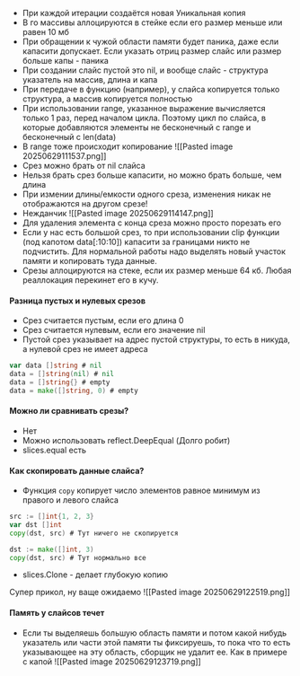 + При каждой итерации создаётся новая Уникальная копия
+ В го массивы аллоцируются в стейке если его размер меньше или равен 10 мб
+ При обращении к чужой области памяти будет паника, даже если капасити допускает. Если указать отриц размер слайс или размер больше капы - паника
+ При создании слайс пустой это nil, и вообще слайс - структура указатель на массив, длина и капа
+ При передаче в функцию (например), у слайса копируется только структура, а массив копируется полностью
+ При использовании range, указанное выражение вычисляется только 1 раз, перед началом цикла. Поэтому цикл по слайса, в которые добавляются элементы не бесконечный с range и бесконечный с len(data)
+ В range тоже происходит копирование
![[Pasted image 20250629111537.png]]
+ Срез можно брать от nil слайса
+ Нельзя брать срез больше капасити, но можно брать больше, чем длина
+ При измении длины/емкости одного среза, изменения никак не отображаются на другом срезе!
+ Нежданчик
![[Pasted image 20250629114147.png]]
+ Для удаления элемента с конца среза можно просто порезать его
+ Если у нас есть большой срез, то при использовании clip функции (под капотом data[:10:10]) капасити за границами никто не подчистить. Для нормальной работы надо выделять новый участок памяти и копировать туда данные.
+ Срезы аллоцируются на стеке, если их размер меньше 64 кб. Любая реаллокация перекинет его в кучу.

#### Разница пустых и нулевых срезов
+ Срез считается пустым, если его длина 0
+ Срез считается нулевым, если его значение nil 
+ Пустой срез указывает на адрес пустой структуры, то есть в никуда, а нулевой срез не имеет адреса
```go
var data []string # nil
data = []string(nil) # nil
data = []string{} # empty
data = make([]string, 0) # empty
```

#### Можно ли сравнивать срезы?
- Нет
- Можно использовать reflect.DeepEqual (Долго робит)
- slices.equal есть

#### Как скопировать данные слайса?
+ Функция `copy` копирует число элементов равное минимум из правого и левого слайса
```go
src := []int{1, 2, 3}
var dst []int
copy(dst, src) # Тут ничего не скопируется

dst := make([]int, 3)
copy(dst, src) # Тут нормально все
```
+ slices.Clone - делает глубокую копию

Супер прикол, ну ваще ожидаемо
![[Pasted image 20250629122519.png]]
#### Память у слайсов течет
+ Если ты выделяешь большую область памяти и потом какой нибудь указатель или части этой памяти ты фиксируешь, то пока что то есть указывающее на эту область, сборщик не удалит ее. Как в примере с капой
![[Pasted image 20250629123719.png]]
